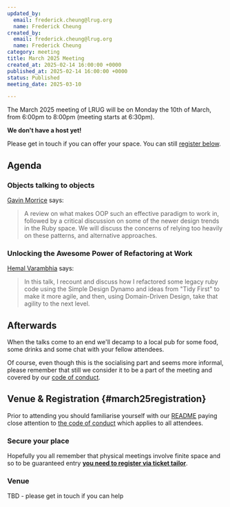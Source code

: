```yaml
---
updated_by:
  email: frederick.cheung@lrug.org
  name: Frederick Cheung
created_by:
  email: frederick.cheung@lrug.org
  name: Frederick Cheung
category: meeting
title: March 2025 Meeting
created_at: 2025-02-14 16:00:00 +0000
published_at: 2025-02-14 16:00:00 +0000
status: Published
meeting_date: 2025-03-10

---
```


The March 2025 meeting of LRUG will be on Monday the 10th of
March, from 6:00pm to 8:00pm (meeting starts at 6:30pm).

**We don't have a host yet!**

Please get in touch if you can offer your space. You can still [register below](#march25registration).

## Agenda


### Objects talking to objects

[Gavin Morrice](https://twitter.com/morriceGavin) says:

> A review on what makes OOP such an effective paradigm to work in, followed by a critical discussion on some of the newer design trends in the Ruby space. We will discuss the concerns of relying too heavily on these patterns, and alternative approaches.

### Unlocking the Awesome Power of Refactoring at Work

[Hemal Varambhia](https://github.com/hemalvarambhia) says:

> In this talk, I recount and discuss how I refactored some legacy ruby code using the Simple Design Dynamo and ideas from "Tidy First" to make it more agile, and then, using Domain-Driven Design, take that agility to the next level.

## Afterwards

When the talks come to an end we'll decamp to a local pub for some food, some
drinks and some chat with your fellow attendees.

Of course, even though this is the socialising part and seems more
informal, please remember that still we consider it to be a part of the
meeting and covered by our [code of conduct](http://readme.lrug.org/#code-of-conduct).

## Venue & Registration {#march25registration}

Prior to attending you should familiarise yourself with our
[README](http://readme.lrug.org/) paying close attention to [the code of
conduct](http://readme.lrug.org/#code-of-conduct) which applies to all
attendees.

### Secure your place

Hopefully you all remember that physical meetings involve finite space and so to be guaranteed entry **[you need to register via ticket tailor][march2025-ticket-tailor]**.

### Venue

TBD - please get in touch if you can help

[march2025-ticket-tailor]: https://buytickets.at/lrug/1592436

